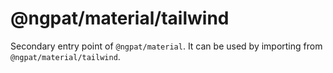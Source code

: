 # @ngpat/material/tailwind

Secondary entry point of `@ngpat/material`. It can be used by importing from `@ngpat/material/tailwind`.
